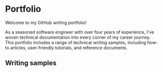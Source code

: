 # Portfolio

Welcome to my GitHub writing portfolio! 

As a seasoned software engineer with over four years of experience, I've woven technical documentation into every corner of my career journey. This portfolio includes a range of technical writing samples, including how-to articles, user-friendly tutorials, and reference documents.

## Writing samples 
